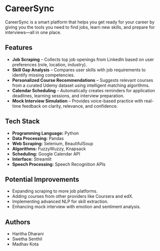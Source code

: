 # CareerSync
CareerSync is a smart platform that helps you get ready for your career by giving you the tools you need to find jobs, learn new skills, and prepare for interviews—all in one place.
## Features

- **Job Scraping** – Collects top job openings from LinkedIn based on user preferences (role, location, industry).
- **Skill Gap Analysis** – Compares user skills with job requirements to identify missing competencies.
- **Personalized Course Recommendations** – Suggests relevant courses from a curated Udemy dataset using intelligent matching algorithms.
- **Calendar Scheduling** – Automatically creates reminders for application deadlines, learning sessions, and interview preparation.
- **Mock Interview Simulation** – Provides voice-based practice with real-time feedback on clarity, relevance, and confidence.


## Tech Stack

- **Programming Language:** Python
- **Data Processing:** Pandas
- **Web Scraping:** Selenium, BeautifulSoup
- **Algorithms:** FuzzyWuzzy, Knapsack
- **Scheduling:** Google Calendar API
- **Interface:** Streamlit
- **Speech Processing:** Speech Recognition APIs

## Potential Improvements

- Expanding scraping to more job platforms.
- Adding courses from other providers like Coursera and edX.
- Implementing advanced NLP for skill extraction.
- Enhancing mock interview with emotion and sentiment analysis.

## Authors

- Haritha Dharani  
- Swetha Senthil  
- Madhav Kota  
